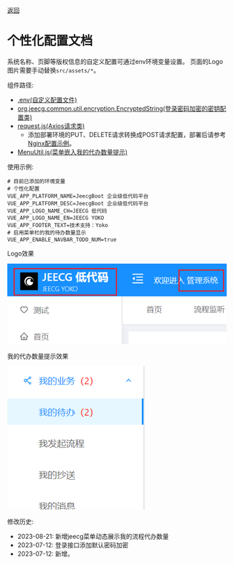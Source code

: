 [返回](../)

# 个性化配置文档

系统名称、页脚等版权信息的自定义配置可通过env环境变量设置。
页面的Logo图片需要手动替换`src/assets/*`。

组件路径: 
* [.env(自定义配置文件)](https://github.com/yoko-murasame/ant-design-vue-jeecg/blob/yoko/.env)
* [org.jeecg.common.util.encryption.EncryptedString(登录密码加密的密钥配置类)](https://github.com/yoko-murasame/jeecg-boot/blob/yoko-3.4.3last//jeecg-boot-base-core/src/main/java/org/jeecg/common/util/encryption/EncryptedString.java)
* [request.js(Axios请求类)](https://github.com/yoko-murasame/ant-design-vue-jeecg/blob/yoko/src/utils/request.js)
  * 添加部署环境的PUT、DELETE请求转换成POST请求配置，部署后请参考[Nginx配置示例](https://github.com/yoko-murasame/jeecg-boot/blob/yoko-3.4.3last/docs/DevOps/nginx)。
* [MenuUtil.js(菜单嵌入我的代办数量提示)](https://github.com/yoko-murasame/ant-design-vue-jeecg/blob/yoko/src/components/yoko/utils/MenuUtil.js)

使用示例:
```properties
# 目前已添加的环境变量
# 个性化配置
VUE_APP_PLATFORM_NAME=JeecgBoot 企业级低代码平台
VUE_APP_PLATFORM_DESC=JeecgBoot 企业级低代码平台
VUE_APP_LOGO_NAME_CH=JEECG 低代码
VUE_APP_LOGO_NAME_EN=JEECG YOKO
VUE_APP_FOOTER_TEXT=技术支持：Yoko
# 启用菜单栏的我的待办数量显示
VUE_APP_ENABLE_NAVBAR_TODO_NUM=true
```

Logo效果

![2023-08-21_14-42-17.png](./assets/个性化配置文档-1692600227635.png)

我的代办数量提示效果

![2023-08-21_14-46-09.png](./assets/个性化配置文档-1692600382231.png)


修改历史:
* 2023-08-21: 新增jeecg菜单动态展示我的流程代办数量
* 2023-07-12: 登录接口添加默认密码加密
* 2023-07-12: 新增。
